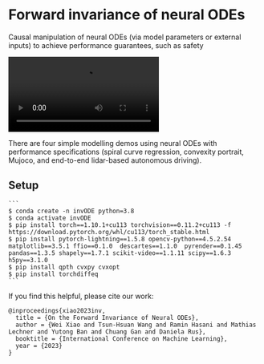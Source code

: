 # Forward invariance of neural ODEs

Causal manipulation of neural ODEs (via model parameters or external inputs) to achieve performance guarantees, such as safety 

<video src="https://github.com/Weixy21/InvarianceNODE/blob/main/imgs/obs_walker_invariance.mp4"></video>

There are four simple modelling demos using neural ODEs with performance specifications (spiral curve regression, convexity portrait, Mujoco, and end-to-end lidar-based autonomous driving).

## Setup

    ```
    $ conda create -n invODE python=3.8
    $ conda activate invODE
    $ pip install torch==1.10.1+cu113 torchvision==0.11.2+cu113 -f https://download.pytorch.org/whl/cu113/torch_stable.html
    $ pip install pytorch-lightning==1.5.8 opencv-python==4.5.2.54 matplotlib==3.5.1 ffio==0.1.0  descartes==1.1.0  pyrender==0.1.45  pandas==1.3.5 shapely==1.7.1 scikit-video==1.1.11 scipy==1.6.3 h5py==3.1.0
    $ pip install qpth cvxpy cvxopt
    $ pip install torchdiffeq
    ```


If you find this helpful, please cite our work:
```
@inproceedings{xiao2023inv,
  title = {On the Forward Invariance of Neural ODEs},
  author = {Wei Xiao and Tsun-Hsuan Wang and Ramin Hasani and Mathias Lechner and Yutong Ban and Chuang Gan and Daniela Rus},
  booktitle = {International Conference on Machine Learning},
  year = {2023}
}
```